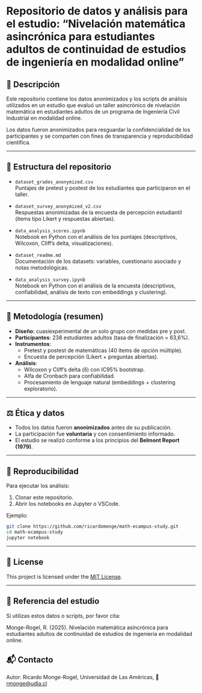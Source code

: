 # Repositorio de datos y análisis para el estudio: “Nivelación matemática asincrónica para estudiantes adultos de continuidad de estudios de ingeniería en modalidad online”

## 📌 Descripción  
Este repositorio contiene los datos anonimizados y los scripts de análisis utilizados en un estudio que evaluó un taller asincrónico de nivelación matemática en estudiantes adultos de un programa de Ingeniería Civil Industrial en modalidad online.  

Los datos fueron anonimizados para resguardar la confidencialidad de los participantes y se comparten con fines de transparencia y reproducibilidad científica.

---

## 📂 Estructura del repositorio
- `dataset_grades_anonymized.csv`  
  Puntajes de pretest y postest de los estudiantes que participaron en el taller.  

- `dataset_survey_anonymized_v2.csv`  
  Respuestas anonimizadas de la encuesta de percepción estudiantil (ítems tipo Likert y respuestas abiertas).  

- `data_analysis_scores.ipynb`  
  Notebook en Python con el análisis de los puntajes (descriptivos, Wilcoxon, Cliff’s delta, visualizaciones).

- `dataset_readme.md`  
  Documentación de los datasets: variables, cuestionario asociado y notas metodológicas.  

- `data_analysis_survey.ipynb`  
  Notebook en Python con el análisis de la encuesta (descriptivos, confiabilidad, análisis de texto con embeddings y clustering).  

---

## 🔬 Metodología (resumen)
- **Diseño**: cuasiexperimental de un solo grupo con medidas pre y post.  
- **Participantes**: 238 estudiantes adultos (tasa de finalización = 63,6%).  
- **Instrumentos**:  
  - Pretest y postest de matemáticas (40 ítems de opción múltiple).  
  - Encuesta de percepción (Likert + preguntas abiertas).  
- **Análisis**:  
  - Wilcoxon y Cliff’s delta (δ) con IC95% bootstrap.  
  - Alfa de Cronbach para confiabilidad.  
  - Procesamiento de lenguaje natural (embeddings + clustering exploratorio).  

---

## ⚖️ Ética y datos
- Todos los datos fueron **anonimizados** antes de su publicación.  
- La participación fue **voluntaria** y con consentimiento informado.  
- El estudio se realizó conforme a los principios del **Belmont Report (1979)**.  

---

## 🚀 Reproducibilidad
Para ejecutar los análisis:  
1. Clonar este repositorio.  
2. Abrir los notebooks en Jupyter o VSCode.  

Ejemplo:  
```bash
git clone https://github.com/ricardomonge/math-ecampus-study.git
cd math-ecampus-study
jupyter notebook
```
---

## 📄 License

This project is licensed under the [MIT License](LICENSE).

---

## 📖 Referencia del estudio

Si utilizas estos datos o scripts, por favor cita:

Monge-Rogel, R. (2025). Nivelación matemática asincrónica para estudiantes adultos de continuidad de estudios de ingeniería en modalidad online.

## 📬 Contacto

Autor: Ricardo Monge-Rogel, 
Universidad de Las Américas, 
📧 rmonge@udla.cl
